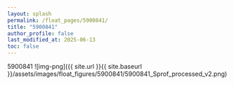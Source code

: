 ```yaml
---
layout: splash
permalink: /float_pages/5900841/
title: "5900841"
author_profile: false
last_modified_at: 2025-06-13
toc: false
---
```

 
5900841
![img-png]({{ site.url }}{{ site.baseurl }}/assets/images/float_figures/5900841/5900841_Sprof_processed_v2.png)